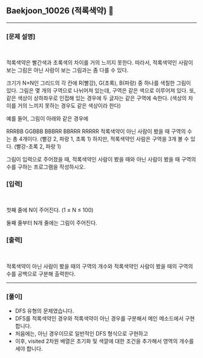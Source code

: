 ## Baekjoon_10026 (적록색약) 🚀
___


### **[문제 설명]**
<br>

적록색약은 빨간색과 초록색의 차이를 거의 느끼지 못한다. 따라서, 적록색약인 사람이 보는 그림은 아닌 사람이 보는 그림과는 좀 다를 수 있다.

크기가 N×N인 그리드의 각 칸에 R(빨강), G(초록), B(파랑) 중 하나를 색칠한 그림이 있다. 그림은 몇 개의 구역으로 나뉘어져 있는데, 구역은 같은 색으로 이루어져 있다. 또, 같은 색상이 상하좌우로 인접해 있는 경우에 두 글자는 같은 구역에 속한다. (색상의 차이를 거의 느끼지 못하는 경우도 같은 색상이라 한다)

예를 들어, 그림이 아래와 같은 경우에

RRRBB
GGBBB
BBBRR
BBRRR
RRRRR
적록색약이 아닌 사람이 봤을 때 구역의 수는 총 4개이다. (빨강 2, 파랑 1, 초록 1) 하지만, 적록색약인 사람은 구역을 3개 볼 수 있다. (빨강-초록 2, 파랑 1)

그림이 입력으로 주어졌을 때, 적록색약인 사람이 봤을 때와 아닌 사람이 봤을 때 구역의 수를 구하는 프로그램을 작성하시오.


### **[입력]**
<br>

첫째 줄에 N이 주어진다. (1 ≤ N ≤ 100)

둘째 줄부터 N개 줄에는 그림이 주어진다.

### **[출력]**
<br>

적록색약이 아닌 사람이 봤을 때의 구역의 개수와 적록색약인 사람이 봤을 때의 구역의 수를 공백으로 구분해 출력한다.

___


### **[풀이]**

- DFS 유형의 문제였습니다.
- DFS를 적록색약인 경우와 적록색약이 아닌 경우를 구분해서 메인 메소드에서 구현합니다.
- 처음에는, 아닌 경우이므로 일반적인 DFS 형식으로 구현하고
- 이후, visited 2차원 배열은 초기화 및 색깔에 대한 조건을 추가해서 영역의 개수를 세야 합니다.
 